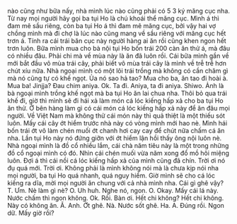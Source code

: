 nào cũng như bữa nấy, nhà mình lúc nào cũng phải có 5 3 ký măng cục nha. Từ nay mọi người hãy gọi ba tụi Ho là chú khoái thể măng cục. Mình á thì đam mê sầu riêng, còn ba tụi Ho á thì đam mê măng cục, bởi vậy hai vợ chồng mình mà đi chợ là lúc nào cũng mang về sầu riêng với măng cục hết trơn á. Tính ra cái trái băn cục này người hàng ai ăn rồi cũng khen ngon hết trơn luôn. Bữa mình mua cho bà nội tụi Ho bốn trái 200 càn ăn thử á, mà đâu có nhiều đâu. Phải chi mà về mùa này là ăn đã luôn rồi. Cái bữa mình gần về mới bắt đầu vô mùa trái cây, phải biết vô mùa trái cây là mình về trễ trễ hơn chút xíu nữa. Nhà ngoại mình có một lôi trái trồng mà không có cần chăm gì mà nó cũng tự có khế ngọt. Ủa nó sao hả tao? Mua cho ba, ăn tao đi hoài à. Mua ba! Jinjja? Đau chim aniya. Ok. Ta đi. Aniya, ta đi aniya. Shiwo. Ảnh là bà ngoại mình trồng khế ngọt mà ba tụi Ho ăn lai chua nha. Thôi bỏ qua trái khế đi, giờ thì mình sẽ đi hái xả làm món cá lóc kiếng hấp xả cho ba tụi Ho ăn thử. Ở bên hàng làm gì có cái món cá lóc kiếng hấp xả này để ăn đâu mọi người. Về Việt Nam mà không thử cái món này thì quả thiệt là một thiếu sót luôn. Mấy cái cây ớt hiểm trước nhà này có vòng mình mới hao nè. Mình hái bốn trái ớt vô làm chén muối ớt chanh hơi cay cay để chút nữa chấm cá ăn nha. Lần tụi Ho này nó đứng giỡn với ớt hiểm lận hồi thấy ông nội luôn nè. Nhà ngoại mình là đồ cổ nhiều lắm, cái chà năm tiêu này là một trong những đồ cổ ngoại mình có đó. Nhìn cái chén muối vừa năm xong đổ mồ hôi miệng luôn. Đợi á thì cái nồi cá lóc kiếng hấp xả của mình cũng đã chín. Trời ơi nó đụ quá mới. Trời ơi. Không phải là mình không nói mà là chưa kịp nói nha mọi người, ba tụi Ho quá nhanh, quá nguy hiểm. Giờ mình sẽ cho cá lóc kiếng ra dĩa, mời mọi người ăn chung với cả nhà mình nha. Cái gì ghê vậy? T. Ưm. Nè làm gì nè? O. Uh huh. Nghe nó, ngon. O. Okay. Mấy cái lá này. Nước chấm thì ngon không. Ok. Rồi. Bàn ơi. Hết chi không? Hết chi không. Này có không ăn. Ă. Anh. Ớt ghê. Nà. Nước sốt ghê. Ha. A. Đúng rồi. Ngon dữ. Mấy giờ rồi?